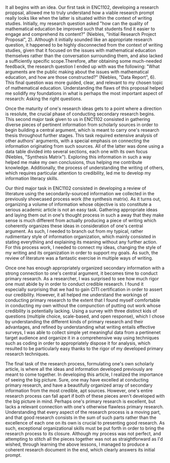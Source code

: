 It all begins with an idea. Our first task in ENC1102, developing a research proppsal, allowed me to truly understand how a viable research prompt really looks like when the latter is situated within the context of writing studies. Initially, my research question asked "how can the quality of mathematical education be improved such that students find it easier to engage and comprehend its content?" (Niebles, "Initial Research Project Proposal", 2). Although it initially sounded like an appropriate research question, it happened to be highly disconnected from the context of writing studies, given that it focused on the issues with mathematical education themselves rather than the conversation surrounding them, and also lacked a sufficiently specific scope.Therefore, after obtaining some much-needed feedback, the research question I ended up with was the following: "What arguments are the public making about the issues with mathematical education, and how are those constructed?" (Niebles, "Data Report", 6). This final question was more guided, clear, and relevant to my chosen topic of mathematical education. Understanding the flaws of this proposal helped me solidify my foundations in what is perhaps the most important aspect of research: Asking the right questions.

Once the maturity of one's research ideas gets to a point where a direction is resolute, the crucial phase of conducting secondary research begins. This second major task given to us in ENC1102 consisted in gathering diverse pieces of pertinent information from scholarly sources in order to begin building a central argument, which is meant to carry one's research thesis throughout further stages. This task required extensive analysis of other authors' arguments, with a special emphasis on connecting the information originating from such sources. All of the latter was done using a data table divided into several sections, each one with its own focus (Niebles, "Synthesis Matrix"). Exploring this information in such a way helped me make my own conclusions, thus helping me contribute knowledge. Additionally, the process of understanding the writing of others, which requires particular attention to credibility, led me to develop my information literacy skills.

Our third major task in ENC1102 consisted in developing a review of literature using the secondarily-sourced information we collected in the previously showcased process work (the synthesis matrix). As it turns out, organizing a volume of information whose objective is sto constitute a serious academic article is not an easy task. Gathering appropriate ideas and laying them out in one's thought process in such a away that they make sense is much different from actually producing a piece of writing which coherently organizes these ideas in consideration of one's central argument. As such, I needed to branch out from my typical, rather rudimentary style of information organization, which mainly consisted in stating everythiing and explaining its meaning without any further action. For this process work, I needed to connect my ideas, changing the style of my writing and its organization in order to support my goals. As such, the review of literature was a fantastic exercise in multiple ways of writing.

Once one has enough appropriately organized secondary information with a strong connection to one's central argument, it becomes time to conduct primary research. As a researcher, I was surprised to see how much rigor one must abide by in order to conduct credible research. I found it especially surprising that we had to gain CITI certification in order to assert our credibility. However, it all helped me understand the workings of conducting primary research to the extent that I found myself comfortable in conducting my own without the compunction of putting out work whose credibility is potentially lacking. Using a survey with three distinct kids of questions (multiple choice, scale-based, and open response), which I chose by understanding the different kinds of primary research and their advantages, and refined by understanding what writing entails effective surveys, I was able to collect simple yet meaningful data from a pertinenet target audience and organize it in a comprehensive way using techniques such as coding in order to appropriately dispose it for analysis, which resulted to be particularly easy thanks to the rigor of my developed primary research techniques.

The final task of the research process, formulating one's own scholarly article, is where all the ideas and information developed previously are meant to come together. In developing this article, I realized the importance of seeing the big picture. Sure, one may have excelled at conducting primary research, and have a beautifully organized array of secondary information from the most credible, apt sources. However, one's entire research process can fall apart if both of these pieces aren't developed with the big picture in mind. Perhaps one's primary research is excellent, but lacks a relevant connection with one's otherwise flawless primary research. Understanding that every aspect of the research process is a moving part, and that good research consists in the sum of such parts rather than the excellence of each one on its own is crucial to presenting good research. As such, exceptional organizational skills must be put forth in order to bring the research process to its closure. Although my process was not perfect, and attempting to stitch all the pieces together was not as straightforward as I'd wished, through learning the above lessons, I managed to produce a coherent research document in the end, which clearly answers its initial prompt.
